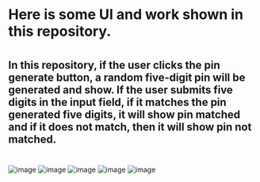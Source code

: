 # Here is some UI and work shown in this repository.
#
## In this repository, if the user clicks the pin generate button, a random five-digit pin will be generated and show. If the user submits five digits in the input field, if it matches the pin generated five digits, it will show pin matched and if it does not match, then it will show pin not matched.
#
![image](https://github.com/DeveloperOmarFaruk/JS-pin-matcher/assets/75971859/fe5f3c4d-9818-46b1-9b5f-f31e5b6637ef)
![image](https://github.com/DeveloperOmarFaruk/JS-pin-matcher/assets/75971859/00d16676-df88-4553-a182-3712af9f7d0c)
![image](https://github.com/DeveloperOmarFaruk/JS-pin-matcher/assets/75971859/50003535-5e56-4d93-b7d7-f5cf93256067)
![image](https://github.com/DeveloperOmarFaruk/JS-pin-matcher/assets/75971859/16e31c12-4b07-4e5a-a306-3bc2195238f5)
![image](https://github.com/DeveloperOmarFaruk/JS-pin-matcher/assets/75971859/6e4ec9fd-3e2b-41ef-ad44-7b6db21bf6f8)


